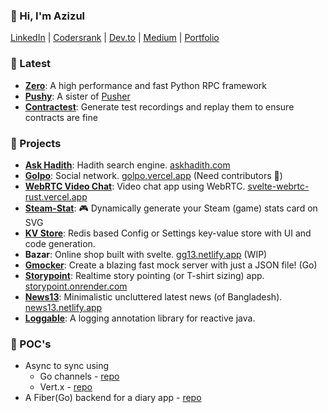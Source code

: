 ### 👋 Hi, I'm Azizul
[LinkedIn](https://www.linkedin.com/in/anantodev/) | [Codersrank](https://profile.codersrank.io/user/ananto30) | [Dev.to](https://dev.to/ananto30) | [Medium](https://azizulhaq-ananto.medium.com/) | [Portfolio](https://ananto.netlify.app)

### 🧪 Latest
- **[Zero](https://github.com/Ananto30/zero)**: A high performance and fast Python RPC framework
- **[Pushy](https://github.com/Ananto30/pushy)**: A sister of [Pusher](https://pusher.com/)
- **[Contractest](https://github.com/Ananto30/contractest)**: Generate test recordings and replay them to ensure contracts are fine

### 🚀 Projects
- **[Ask Hadith](https://github.com/Ananto30/ask-hadith)**: Hadith search engine. [askhadith.com](https://askhadith.com/)
- **[Golpo](https://github.com/Ananto30/golpo-svelte)**: Social network. [golpo.vercel.app](http://golpo.vercel.app/) (Need contributors 🙌)
- **[WebRTC Video Chat](https://github.com/Ananto30/svelte-webrtc)**: Video chat app using WebRTC. [svelte-webrtc-rust.vercel.app](https://svelte-webrtc-rust.vercel.app)
- **[Steam-Stat](https://github.com/Ananto30/steam-stat)**: 🎮 Dynamically generate your Steam (game) stats card on SVG
- **[KV Store](https://github.com/Ananto30/kv-store)**: Redis based Config or Settings key-value store with UI and code generation.
- **Bazar**: Online shop built with svelte. [gg13.netlify.app](https://gg13.netlify.app/) (WIP)
- **[Gmocker](https://github.com/Ananto30/mocker)**: Create a blazing fast mock server with just a JSON file! (Go)
- **[Storypoint](https://github.com/Ananto30/story-point)**: Realtime story pointing (or T-shirt sizing) app. [storypoint.onrender.com](https://storypoint.onrender.com/)
- **[News13](https://github.com/Ananto30/news13)**: Minimalistic uncluttered latest news (of Bangladesh). [news13.netlify.app](https://news13.netlify.app/)
- **[Loggable](https://github.com/Ananto30/loggable)**: A logging annotation library for reactive java.

### 🔬 POC's
- Async to sync using 
    - Go channels - [repo](https://github.com/Ananto30/go-async-to-sync)
    - Vert.x - [repo](https://github.com/Ananto30/vertx-async-gateway)
- A Fiber(Go) backend for a diary app - [repo](https://github.com/Ananto30/diary-backend)

